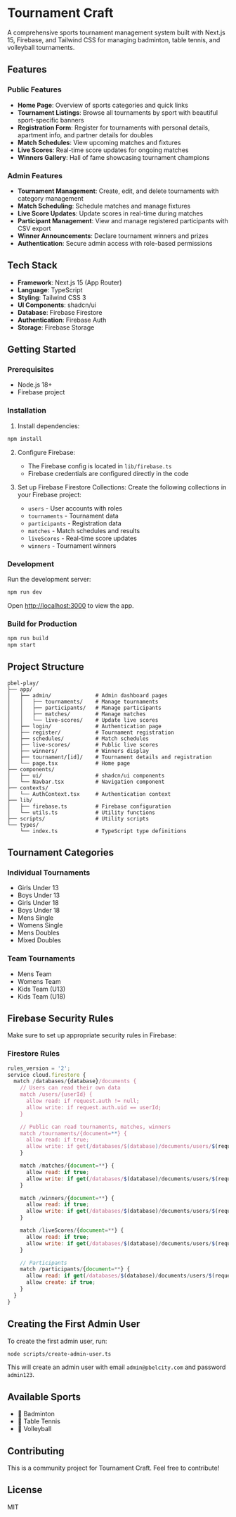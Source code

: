 # Tournament Craft

A comprehensive sports tournament management system built with Next.js 15, Firebase, and Tailwind CSS for managing badminton, table tennis, and volleyball tournaments.

## Features

### Public Features
- **Home Page**: Overview of sports categories and quick links
- **Tournament Listings**: Browse all tournaments by sport with beautiful sport-specific banners
- **Registration Form**: Register for tournaments with personal details, apartment info, and partner details for doubles
- **Match Schedules**: View upcoming matches and fixtures
- **Live Scores**: Real-time score updates for ongoing matches
- **Winners Gallery**: Hall of fame showcasing tournament champions

### Admin Features
- **Tournament Management**: Create, edit, and delete tournaments with category management
- **Match Scheduling**: Schedule matches and manage fixtures
- **Live Score Updates**: Update scores in real-time during matches
- **Participant Management**: View and manage registered participants with CSV export
- **Winner Announcements**: Declare tournament winners and prizes
- **Authentication**: Secure admin access with role-based permissions

## Tech Stack

- **Framework**: Next.js 15 (App Router)
- **Language**: TypeScript
- **Styling**: Tailwind CSS 3
- **UI Components**: shadcn/ui
- **Database**: Firebase Firestore
- **Authentication**: Firebase Auth
- **Storage**: Firebase Storage

## Getting Started

### Prerequisites
- Node.js 18+
- Firebase project

### Installation

1. Install dependencies:
```bash
npm install
```

2. Configure Firebase:
   - The Firebase config is located in `lib/firebase.ts`
   - Firebase credentials are configured directly in the code

3. Set up Firebase Firestore Collections:
   Create the following collections in your Firebase project:
   - `users` - User accounts with roles
   - `tournaments` - Tournament data
   - `participants` - Registration data
   - `matches` - Match schedules and results
   - `liveScores` - Real-time score updates
   - `winners` - Tournament winners

### Development

Run the development server:
```bash
npm run dev
```

Open [http://localhost:3000](http://localhost:3000) to view the app.

### Build for Production

```bash
npm run build
npm start
```

## Project Structure

```
pbel-play/
├── app/
│   ├── admin/              # Admin dashboard pages
│   │   ├── tournaments/    # Manage tournaments
│   │   ├── participants/   # Manage participants
│   │   ├── matches/        # Manage matches
│   │   └── live-scores/    # Update live scores
│   ├── login/              # Authentication page
│   ├── register/           # Tournament registration
│   ├── schedules/          # Match schedules
│   ├── live-scores/        # Public live scores
│   ├── winners/            # Winners display
│   ├── tournament/[id]/    # Tournament details and registration
│   └── page.tsx            # Home page
├── components/
│   ├── ui/                 # shadcn/ui components
│   └── Navbar.tsx          # Navigation component
├── contexts/
│   └── AuthContext.tsx     # Authentication context
├── lib/
│   ├── firebase.ts         # Firebase configuration
│   └── utils.ts            # Utility functions
├── scripts/                # Utility scripts
└── types/
    └── index.ts            # TypeScript type definitions
```

## Tournament Categories

### Individual Tournaments
- Girls Under 13
- Boys Under 13
- Girls Under 18
- Boys Under 18
- Mens Single
- Womens Single
- Mens Doubles
- Mixed Doubles

### Team Tournaments
- Mens Team
- Womens Team
- Kids Team (U13)
- Kids Team (U18)

## Firebase Security Rules

Make sure to set up appropriate security rules in Firebase:

### Firestore Rules
```javascript
rules_version = '2';
service cloud.firestore {
  match /databases/{database}/documents {
    // Users can read their own data
    match /users/{userId} {
      allow read: if request.auth != null;
      allow write: if request.auth.uid == userId;
    }

    // Public can read tournaments, matches, winners
    match /tournaments/{document=**} {
      allow read: if true;
      allow write: if get(/databases/$(database)/documents/users/$(request.auth.uid)).data.role == 'admin';
    }

    match /matches/{document=**} {
      allow read: if true;
      allow write: if get(/databases/$(database)/documents/users/$(request.auth.uid)).data.role == 'admin';
    }

    match /winners/{document=**} {
      allow read: if true;
      allow write: if get(/databases/$(database)/documents/users/$(request.auth.uid)).data.role == 'admin';
    }

    match /liveScores/{document=**} {
      allow read: if true;
      allow write: if get(/databases/$(database)/documents/users/$(request.auth.uid)).data.role == 'admin';
    }

    // Participants
    match /participants/{document=**} {
      allow read: if get(/databases/$(database)/documents/users/$(request.auth.uid)).data.role == 'admin';
      allow create: if true;
    }
  }
}
```

## Creating the First Admin User

To create the first admin user, run:

```bash
node scripts/create-admin-user.ts
```

This will create an admin user with email `admin@pbelcity.com` and password `admin123`.

## Available Sports

- 🏸 Badminton
- 🏓 Table Tennis
- 🏐 Volleyball

## Contributing

This is a community project for Tournament Craft. Feel free to contribute!

## License

MIT
